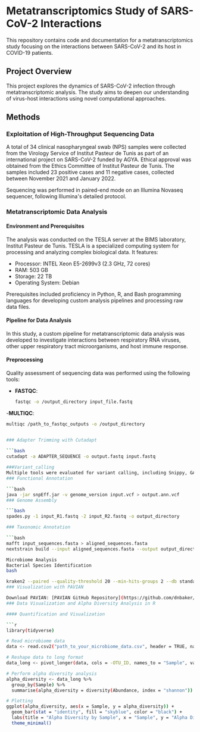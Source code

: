 # Metatranscriptomics Study of SARS-CoV-2 Interactions

This repository contains code and documentation for a metatranscriptomics study focusing on the interactions between SARS-CoV-2 and its host in COVID-19 patients.

## Project Overview

This project explores the dynamics of SARS-CoV-2 infection through metatranscriptomic analysis. The study aims to deepen our understanding of virus-host interactions using novel computational approaches.

## Methods

### Exploitation of High-Throughput Sequencing Data

A total of 34 clinical nasopharyngeal swab (NPS) samples were collected from the Virology Service of Institut Pasteur de Tunis as part of an international project on SARS-CoV-2 funded by AGYA. Ethical approval was obtained from the Ethics Committee of Institut Pasteur de Tunis. The samples included 23 positive cases and 11 negative cases, collected between November 2021 and January 2022.

Sequencing was performed in paired-end mode on an Illumina Novaseq sequencer, following Illumina's detailed protocol.

### Metatranscriptomic Data Analysis

#### Environment and Prerequisites

The analysis was conducted on the TESLA server at the BIMS laboratory, Institut Pasteur de Tunis. TESLA is a specialized computing system for processing and analyzing complex biological data. It features:
- Processor: INTEL Xeon E5-2699v3 (2.3 GHz, 72 cores)
- RAM: 503 GB
- Storage: 22 TB
- Operating System: Debian

Prerequisites included proficiency in Python, R, and Bash programming languages for developing custom analysis pipelines and processing raw data files.

#### Pipeline for Data Analysis

In this study, a custom pipeline for metatranscriptomic data analysis was developed to investigate interactions between respiratory RNA viruses, other upper respiratory tract microorganisms, and host immune response.

#### Preprocessing

Quality assessment of sequencing data was performed using the following tools:
- **FASTQC**: 
  ```bash
  fastqc -o /output_directory input_file.fastq

-**MULTIQC**:

```bash
multiqc /path_to_fastqc_outputs -o /output_directory


### Adapter Trimming with Cutadapt
   
```bash
cutadapt -a ADAPTER_SEQUENCE -o output.fastq input.fastq

###Variant_calling 
Multiple tools were evaluated for variant calling, including Snippy, GATK, Bcftools, and Lofreq, based on read coverage and depth against the reference sequence.
### Functional Annotation

```bash
java -jar snpEff.jar -v genome_version input.vcf > output.ann.vcf
### Genome Assembly

```bash
spades.py -1 input_R1.fastq -2 input_R2.fastq -o output_directory

### Taxonomic Annotation

```bash
mafft input_sequences.fasta > aligned_sequences.fasta
nextstrain build --input aligned_sequences.fasta --output output_directory

Microbiome Analysis
Bacterial Species Identification
bash

kraken2 --paired --quality-threshold 20 --min-hits-groups 2 --db standard_db sample_R1.fastq sample_R2.fastq > kraken2_output.txt
### Visualization with PAVIAN

Download PAVIAN: [PAVIAN GitHub Repository](https://github.com/dnbaker/pavian)
### Data Visualization and Alpha Diversity Analysis in R

#### Quantification and Visualization

```r
library(tidyverse)

# Read microbiome data
data <- read.csv2("path_to_your_microbiome_data.csv", header = TRUE, na.strings = "")

# Reshape data to long format
data_long <- pivot_longer(data, cols = -OTU_ID, names_to = "Sample", values_to = "Abundance")

# Perform alpha diversity analysis
alpha_diversity <- data_long %>%
  group_by(Sample) %>%
  summarise(alpha_diversity = diversity(Abundance, index = "shannon"))

# Plotting
ggplot(alpha_diversity, aes(x = Sample, y = alpha_diversity)) +
  geom_bar(stat = "identity", fill = "skyblue", color = "black") +
  labs(title = "Alpha Diversity by Sample", x = "Sample", y = "Alpha Diversity") +
  theme_minimal()




  
